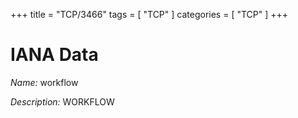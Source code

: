 +++
title = "TCP/3466"
tags = [ "TCP" ]
categories = [ "TCP" ]
+++

# IANA Data

_Name:_ workflow

_Description:_ WORKFLOW

